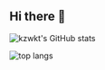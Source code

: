 ## Hi there 👋

![kzwkt's GitHub stats](https://github-readme-stats.vercel.app/api?username=kzwkt&show_icons=true)


![top langs](https://github-readme-stats.vercel.app/api/top-langs/?username=kzwkt&show_icons=true)
